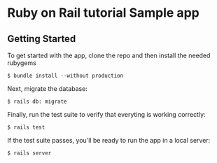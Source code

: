 # Ruby on Rail tutorial Sample app
## Getting Started

To get started with the app, clone the repo and then install the needed rubygems

```
$ bundle install --without production
```
Next, migrate the database:

```
$ rails db: migrate
```

Finally, run the test suite to verify that everyting is working correctly:

```
$ rails test
```

If the test suite passes, you'll be ready to run the app in a local server:

```
$ rails server
```
